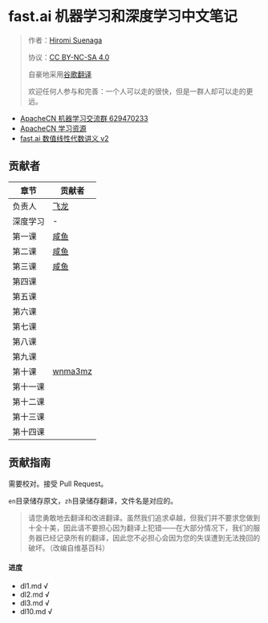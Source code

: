# fast.ai 机器学习和深度学习中文笔记

> 作者：[Hiromi Suenaga](https://medium.com/@hiromi_suenaga)
> 
> 协议：[CC BY-NC-SA 4.0](http://creativecommons.org/licenses/by-nc-sa/4.0/)
> 
> 自豪地采用[谷歌翻译](https://translate.google.cn/)
> 
> 欢迎任何人参与和完善：一个人可以走的很快，但是一群人却可以走的更远。

+   [ApacheCN 机器学习交流群 629470233](http://shang.qq.com/wpa/qunwpa?idkey=30e5f1123a79867570f665aa3a483ca404b1c3f77737bc01ec520ed5f078ddef)
+   [ApacheCN 学习资源](http://www.apachecn.org/)
+   [fast.ai 数值线性代数讲义 v2](https://github.com/apachecn/fastai-num-linalg-v2-zh)

## 贡献者

| 章节 | 贡献者 |
| --- | --- |
| 负责人 | [飞龙](https://github.com/wizardforcel) |
| 深度学习| - |
| 第一课 | [咸鱼](https://github.com/Watermelon233) |
| 第二课 | [咸鱼](https://github.com/Watermelon233) |
| 第三课 | [咸鱼](https://github.com/Watermelon233) |
| 第四课 | |
| 第五课 | |
| 第六课 | |
| 第七课 | |
| 第八课 | |
| 第九课 | |
| 第十课 | [wnma3mz](https://github.com/wnma3mz) |
| 第十一课 | |
| 第十二课 | |
| 第十三课 | |
| 第十四课 | |

## 贡献指南

需要校对。接受 Pull Request。

`en`目录储存原文，`zh`目录储存翻译，文件名是对应的。

> 请您勇敢地去翻译和改进翻译。虽然我们追求卓越，但我们并不要求您做到十全十美，因此请不要担心因为翻译上犯错——在大部分情况下，我们的服务器已经记录所有的翻译，因此您不必担心会因为您的失误遭到无法挽回的破坏。（改编自维基百科）

#### 进度

* dl1.md √
* dl2.md √
* dl3.md √
* dl10.md √
